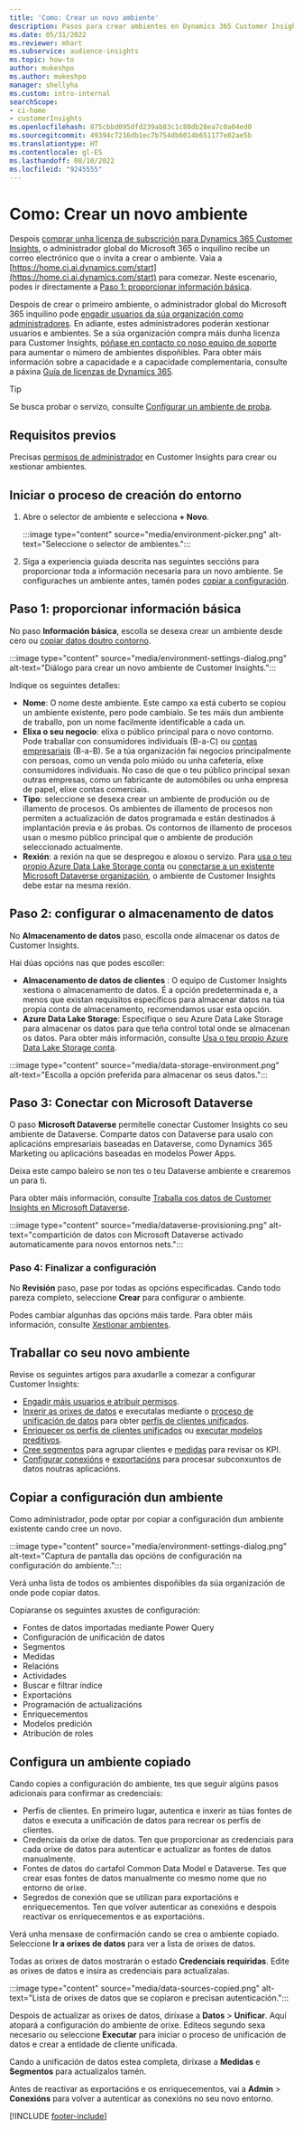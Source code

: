 ```yaml
---
title: 'Como: Crear un novo ambiente'
description: Pasos para crear ambientes en Dynamics 365 Customer Insights.
ms.date: 05/31/2022
ms.reviewer: mhart
ms.subservice: audience-insights
ms.topic: how-to
author: mukeshpo
ms.author: mukeshpo
manager: shellyha
ms.custom: intro-internal
searchScope:
- ci-home
- customerInsights
ms.openlocfilehash: 875cbbd095dfd239ab83c1c80db28ea7c0a04ed0
ms.sourcegitcommit: 49394c7216db1ec7b754db6014b651177e82ae5b
ms.translationtype: HT
ms.contentlocale: gl-ES
ms.lasthandoff: 08/10/2022
ms.locfileid: "9245555"
---
```

# <a name="how-to-create-a-new-environment"></a>Como: Crear un novo ambiente

Despois [comprar unha licenza de subscrición para Dynamics 365 Customer Insights](paid-license.md), o administrador global do Microsoft 365 o inquilino recibe un correo electrónico que o invita a crear o ambiente. Vaia a [https://home.ci.ai.dynamics.com/start](https://home.ci.ai.dynamics.com/start) para comezar. Neste escenario, podes ir directamente a [Paso 1: proporcionar información básica](#step-1-provide-basic-information).

Despois de crear o primeiro ambiente, o administrador global do Microsoft 365 inquilino pode [engadir usuarios da súa organización como administradores](permissions.md). En adiante, estes administradores poderán xestionar usuarios e ambientes. Se a súa organización compra máis dunha licenza para Customer Insights, [póñase en contacto co noso equipo de soporte](https://go.microsoft.com/fwlink/?linkid=2079641) para aumentar o número de ambientes dispoñibles. Para obter máis información sobre a capacidade e a capacidade complementaria, consulte a páxina [Guía de licenzas de Dynamics 365](https://go.microsoft.com/fwlink/?LinkId=866544).

> [!TIP]
> Se busca probar o servizo, consulte [Configurar un ambiente de proba](trial-signup.md).

## <a name="prerequisites"></a>Requisitos previos

Precisas [permisos de administrador](permissions.md) en Customer Insights para crear ou xestionar ambientes.

## <a name="start-the-environment-creation-process"></a>Iniciar o proceso de creación do entorno

1. Abre o selector de ambiente e selecciona **+ Novo**.
  
   :::image type="content" source="media/environment-picker.png" alt-text="Seleccione o selector de ambientes.":::

1. Siga a experiencia guiada descrita nas seguintes seccións para proporcionar toda a información necesaria para un novo ambiente. Se configuraches un ambiente antes, tamén podes [copiar a configuración](#copy-the-environment-configuration).

## <a name="step-1-provide-basic-information"></a>Paso 1: proporcionar información básica

No paso **Información básica**, escolla se desexa crear un ambiente desde cero ou [copiar datos doutro contorno](#copy-the-environment-configuration).

   :::image type="content" source="media/environment-settings-dialog.png" alt-text="Diálogo para crear un novo ambiente de Customer Insights.":::

Indique os seguintes detalles:

- **Nome**: O nome deste ambiente. Este campo xa está cuberto se copiou un ambiente existente, pero pode cambialo. Se tes máis dun ambiente de traballo, pon un nome facilmente identificable a cada un.
- **Elixa o seu negocio**: elixa o público principal para o novo contorno. Pode traballar con consumidores individuais (B-a-C) ou [contas empresariais](work-with-business-accounts.md) (B-a-B). Se a túa organización fai negocios principalmente con persoas, como un venda polo miúdo ou unha cafetería, elixe consumidores individuais. No caso de que o teu público principal sexan outras empresas, como un fabricante de automóbiles ou unha empresa de papel, elixe contas comerciais.
- **Tipo**: seleccione se desexa crear un ambiente de produción ou de illamento de procesos. Os ambientes de illamento de procesos non permiten a actualización de datos programada e están destinados á implantación previa e ás probas. Os contornos de illamento de procesos usan o mesmo público principal que o ambiente de produción seleccionado actualmente.
- **Rexión**: a rexión na que se despregou e aloxou o servizo. Para [usa o teu propio Azure Data Lake Storage conta](own-data-lake-storage.md) ou [conectarse a un existente Microsoft Dataverse organización](customer-insights-dataverse.md), o ambiente de Customer Insights debe estar na mesma rexión.

## <a name="step-2-configure-data-storage"></a>Paso 2: configurar o almacenamento de datos

No **Almacenamento de datos** paso, escolla onde almacenar os datos de Customer Insights.

Hai dúas opcións nas que podes escoller:

- **Almacenamento de datos de clientes** : O equipo de Customer Insights xestiona o almacenamento de datos. É a opción predeterminada e, a menos que existan requisitos específicos para almacenar datos na túa propia conta de almacenamento, recomendamos usar esta opción.
- **Azure Data Lake Storage**: Especifique o seu Azure Data Lake Storage para almacenar os datos para que teña control total onde se almacenan os datos. Para obter máis información, consulte [Usa o teu propio Azure Data Lake Storage conta](own-data-lake-storage.md).

:::image type="content" source="media/data-storage-environment.png" alt-text="Escolla a opción preferida para almacenar os seus datos.":::

## <a name="step-3-connect-to-microsoft-dataverse"></a>Paso 3: Conectar con Microsoft Dataverse

O paso **Microsoft Dataverse** permítelle conectar Customer Insights co seu ambiente de Dataverse. Comparte datos con Dataverse para usalo con aplicacións empresariais baseadas en Dataverse, como Dynamics 365 Marketing ou aplicacións baseadas en modelos Power Apps.

Deixa este campo baleiro se non tes o teu Dataverse ambiente e crearemos un para ti.

Para obter máis información, consulte [Traballa cos datos de Customer Insights en Microsoft Dataverse](customer-insights-dataverse.md).

:::image type="content" source="media/dataverse-provisioning.png" alt-text="compartición de datos con Microsoft Dataverse activado automaticamente para novos entornos nets.":::

### <a name="step-4-finalize-the-settings"></a>Paso 4: Finalizar a configuración

No **Revisión** paso, pase por todas as opcións especificadas. Cando todo pareza completo, seleccione **Crear** para configurar o ambiente.

Podes cambiar algunhas das opcións máis tarde. Para obter máis información, consulte [Xestionar ambientes](manage-environments.md).

## <a name="work-with-your-new-environment"></a>Traballar co seu novo ambiente

Revise os seguintes artigos para axudarlle a comezar a configurar Customer Insights:

- [Engadir máis usuarios e atribuír permisos](permissions.md).
- [Inxerir as orixes de datos](data-sources.md) e executalas mediante o [proceso de unificación de datos](data-unification.md) para obter [perfís de clientes unificados](customer-profiles.md).
- [Enriquecer os perfís de clientes unificados](enrichment-hub.md) ou [executar modelos preditivos](predictions-overview.md).
- [Cree segmentos](segments.md) para agrupar clientes e [medidas](measures.md) para revisar os KPI.
- [Configurar conexións](connections.md) e [exportacións](export-destinations.md) para procesar subconxuntos de datos noutras aplicacións.

## <a name="copy-the-environment-configuration"></a>Copiar a configuración dun ambiente

Como administrador, pode optar por copiar a configuración dun ambiente existente cando cree un novo.

:::image type="content" source="media/environment-settings-dialog.png" alt-text="Captura de pantalla das opcións de configuración na configuración do ambiente.":::

Verá unha lista de todos os ambientes dispoñibles da súa organización de onde pode copiar datos.

Copiaranse os seguintes axustes de configuración:

- Fontes de datos importadas mediante Power Query
- Configuración de unificación de datos
- Segmentos
- Medidas
- Relacións
- Actividades
- Buscar e filtrar índice
- Exportacións
- Programación de actualizacións
- Enriquecementos
- Modelos predición
- Atribución de roles

## <a name="set-up-a-copied-environment"></a>Configura un ambiente copiado

Cando copies a configuración do ambiente, tes que seguir algúns pasos adicionais para confirmar as credenciais:

- Perfís de clientes. En primeiro lugar, autentica e inxerir as túas fontes de datos e executa a unificación de datos para recrear os perfís de clientes.
- Credenciais da orixe de datos. Ten que proporcionar as credenciais para cada orixe de datos para autenticar e actualizar as fontes de datos manualmente.
- Fontes de datos do cartafol Common Data Model e Dataverse. Tes que crear esas fontes de datos manualmente co mesmo nome que no entorno de orixe.
- Segredos de conexión que se utilizan para exportacións e enriquecementos. Ten que volver autenticar as conexións e despois reactivar os enriquecementos e as exportacións.

Verá unha mensaxe de confirmación cando se crea o ambiente copiado. Seleccione **Ir a orixes de datos** para ver a lista de orixes de datos.

Todas as orixes de datos mostrarán o estado **Credenciais requiridas**. Edite as orixes de datos e insira as credenciais para actualizalas.

:::image type="content" source="media/data-sources-copied.png" alt-text="Lista de orixes de datos que se copiaron e precisan autenticación.":::

Despois de actualizar as orixes de datos, diríxase a **Datos** > **Unificar**. Aquí atopará a configuración do ambiente de orixe. Edíteos segundo sexa necesario ou seleccione **Executar** para iniciar o proceso de unificación de datos e crear a entidade de cliente unificada.

Cando a unificación de datos estea completa, diríxase a **Medidas** e **Segmentos** para actualizalos tamén.

Antes de reactivar as exportacións e os enriquecementos, vai a **Admin** > **Conexións** para volver a autenticar as conexións no seu novo entorno.

[!INCLUDE [footer-include](includes/footer-banner.md)]
